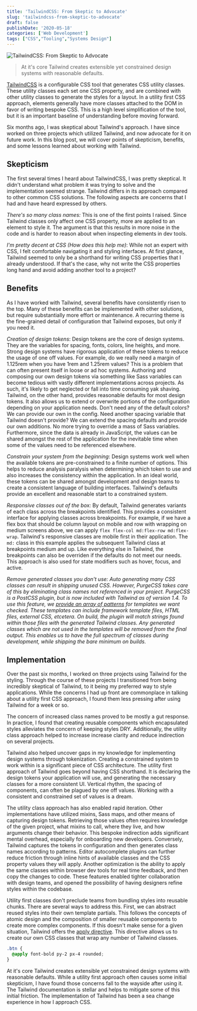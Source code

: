 ```yaml
---
title: 'TailwindCSS: From Skeptic to Advocate'
slug: 'tailwindcss-from-skeptic-to-advocate'
draft: false
publishDate: '2020-05-18'
categories: ['Web Development']
tags: ["CSS","Tooling","Systems Design"]
---
```

![TailwindCSS: From Skeptic to Advocate](images/abstract-blue-peach-ripples.jpg#center)

> At it's core Tailwind creates extensible yet constrained design systems with reasonable defaults.

[TailwindCSS](https://tailwindcss.com/) is a configurable CSS tool that generates CSS utility classes. These utility classes each set one CSS property, and are combined with other utility classes to generate the styles for a layout. In a utility first CSS approach, elements generally have more classes attached to the DOM in favor of writing bespoke CSS. This is a high level simplification of the tool, but it is an important baseline of understanding before moving forward.

Six months ago, I was skeptical about Tailwind's approach. I have since worked on three projects which  utilized Tailwind, and now advocate for it on future work. In this blog post, we will cover points of skepticism, benefits, and some lessons learned about working with Tailwind.

## Skepticism

The first several times I heard about TailwindCSS, I was pretty skeptical. It didn't understand what problem it was trying to solve and the implementation seemed strange. Tailwind differs in its approach  compared to other common CSS solutions. The following aspects are concerns that I had and have heard expressed by others.

*There's so many class names:* This is one of the first points I raised. Since Tailwind classes only affect one CSS property, more are applied to an element to style it. The argument is that this results in more noise in the code and is harder to reason about when inspecting elements in dev tools.

*I'm pretty decent at CSS (How does this help me)*: While not an expert with CSS, I felt comfortable navigating it and styling interfaces. At first glance, Tailwind seemed to only be a shorthand for writing CSS properties that I already understood. If that's the case, why not write the CSS properties long hand and avoid adding another tool to a project?

## Benefits

As I have worked with Tailwind, several benefits have consistently risen to the top. Many of these benefits can be implemented with other solutions, but require substantially more effort or maintenance.  A recurring theme is the fine-grained detail of configuration that Tailwind exposes, but only if you need it. 

*Creation of design tokens*: Design tokens are the core of design systems. They are the variables for spacing, fonts, colors, line heights, and more. Strong design systems have rigorous application of these tokens to reduce the usage of one off values. For example, do we really need a margin of 1.125rem when you have 1rem and 1.25rem values? This is a problem that can often present itself in loose or ad hoc systems. Authoring and composing our own design tokens via something like Sass variables can become tedious with vastly different implementations across projects. As such, it's likely to get neglected or fall into time consuming yak shaving. Tailwind, on the other hand, provides reasonable defaults for most design tokens. It also allows us to extend or overwrite portions of the configuration depending on your application needs. Don't need any of the default colors? We can provide our own in the config. Need another spacing variable that Tailwind doesn't provide? We can extend the spacing defaults and provide our own additions. No more trying to override a mass of Sass variables. Furthermore, since the data is already in JavaScript, the values can be shared amongst the rest of the application for the inevitable time when some of the values need to be referenced elsewhere.

*Constrain your system from the beginning*: Design systems work well when the available tokens are pre-constrained to a finite number of options. This helps to reduce analysis paralysis when determining which token to use and also increases the consistency within the application. In an ideal world, these tokens can be shared amongst development and design teams to create a consistent language of building interfaces. Tailwind's defaults provide an excellent and reasonable start to a constrained system.

*Responsive classes out of the box:* By default, Tailwind generates variants of each class across the breakpoints identified. This provides a consistent interface for applying classes across breakpoints.  For example, if we have a flex box that should be column layout on mobile and row with wrapping on medium screens above, we can apply `flex flex-col md:flex-row md:flex-wrap`. Tailwind's responsive classes are mobile first in their application. The `md:` class in this example applies the subsequent Tailwind class at breakpoints medium and up. Like everything else in Tailwind, the breakpoints can also be overriden if the defaults do not meet our needs. This approach is also used for state modifiers such as hover, focus, and active.

*Remove generated classes you don't use: Auto generating many CSS classes can result in shipping unused CSS. However, PurgeCSS takes care of this by eliminating class names not referenced in your project. PurgeCSS is a PostCSS plugin, but is now included with Tailwind as of version 1.4. To use this feature, we [provide an array of patterns](https://tailwindcss.com/docs/controlling-file-size/#removing-unused-css) for templates we want checked. These templates can include framework template files, HTML files, external CSS, etcetera. On build, the plugin will match strings found within those files with the generated Tailwind classes. Any generated classes which are not used in the templates will be removed from the final output. This enables us to have the full spectrum of classes during development, while shipping the bare minimum on builds.* 

## Implementation

Over the past six months, I worked on three projects using Tailwind for the styling. Through the course of these projects I transitioned from being incredibly skeptical of Tailwind, to it being my preferred way to style applications. While the concerns I had up front are commonplace in talking about a utility first CSS approach, I found them less pressing after using Tailwind for a week or so.

The concern of increased class names proved to be mostly a gut response. In practice, I found that creating reusable components which encapsulated styles alleviates the concern of keeping styles DRY. Additionally, the utility class approach helped to increase increase clarity and reduce indirection on several projects.

Tailwind also helped uncover gaps in my knowledge for implementing design systems through tokenization. Creating a constrained system to work within is a significant piece of CSS architecture. The utility first approach of Tailwind goes beyond having CSS shorthand. It is declaring the design tokens your application will use, and generating the necessary classes for a more consistent UI. Vertical rhythm, the spacing of components, can often be plagued by one off values. Working with a consistent and constrained set of values is a dream.

The utility class approach has also enabled rapid iteration. Other implementations have utilized mixins, Sass maps, and other means of capturing design tokens. Retrieving those values often requires knowledge of the given project, what mixins to call, where they live, and how arguments change their behavior. This bespoke indirection adds significant mental overhead, especially for onboarding new developers. Conversely, Tailwind captures the tokens in configuration and then generates class names according to patterns. Editor autocomplete plugins can further reduce friction through inline hints of available classes and the CSS property values they will apply. Another optimization is the ability to apply the same classes within browser dev tools for real time feedback, and then copy the changes to code. These features enabled tighter collaboration with design teams, and opened the possibility of having designers refine styles within the codebase.

Utility first classes don't preclude teams from bundling styles into reusable chunks. There are several ways to address this. First, we can abstract reused styles into their own template partials. This follows the concepts of atomic design and the composition of smaller reusable components to create more complex components. If this doesn't make sense for a given situation, Tailwind offers the [apply directive](https://tailwindcss.com/docs/functions-and-directives/#apply). This directive allows us to create our own CSS classes that wrap any number of Tailwind classes.

```css
.btn {
  @apply font-bold py-2 px-4 rounded;
}
```

At it's core Tailwind creates extensible yet constrained design systems with reasonable defaults. While a utility first approach often causes some initial skepticism, I have found those concerns fall to the wayside after using it. The Tailwind documentation is stellar and helps to mitigate some of this initial friction. The implementation of Tailwind has been a sea change experience in how I approach CSS.
